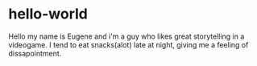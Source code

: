 # hello-world
Hello my name is Eugene and i'm a guy who likes great storytelling in a videogame. I tend to eat snacks(alot) late at night, giving me a feeling of dissapointment.
